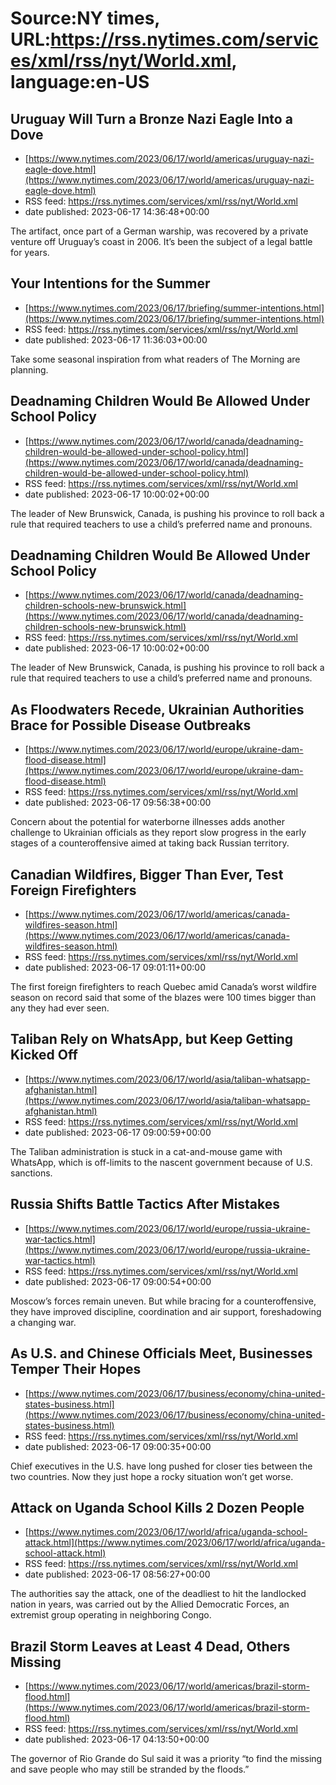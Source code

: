 # Source:NY times, URL:https://rss.nytimes.com/services/xml/rss/nyt/World.xml, language:en-US

## Uruguay Will Turn a Bronze Nazi Eagle Into a Dove
 - [https://www.nytimes.com/2023/06/17/world/americas/uruguay-nazi-eagle-dove.html](https://www.nytimes.com/2023/06/17/world/americas/uruguay-nazi-eagle-dove.html)
 - RSS feed: https://rss.nytimes.com/services/xml/rss/nyt/World.xml
 - date published: 2023-06-17 14:36:48+00:00

The artifact, once part of a German warship, was recovered by a private venture off Uruguay’s coast in 2006. It’s been the subject of a legal battle for years.

## Your Intentions for the Summer
 - [https://www.nytimes.com/2023/06/17/briefing/summer-intentions.html](https://www.nytimes.com/2023/06/17/briefing/summer-intentions.html)
 - RSS feed: https://rss.nytimes.com/services/xml/rss/nyt/World.xml
 - date published: 2023-06-17 11:36:03+00:00

Take some seasonal inspiration from what readers of The Morning are planning.

## Deadnaming Children Would Be Allowed Under School Policy
 - [https://www.nytimes.com/2023/06/17/world/canada/deadnaming-children-would-be-allowed-under-school-policy.html](https://www.nytimes.com/2023/06/17/world/canada/deadnaming-children-would-be-allowed-under-school-policy.html)
 - RSS feed: https://rss.nytimes.com/services/xml/rss/nyt/World.xml
 - date published: 2023-06-17 10:00:02+00:00

The leader of New Brunswick, Canada, is pushing his province to roll back a rule that required teachers to use a child’s preferred name and pronouns.

## Deadnaming Children Would Be Allowed Under School Policy
 - [https://www.nytimes.com/2023/06/17/world/canada/deadnaming-children-schools-new-brunswick.html](https://www.nytimes.com/2023/06/17/world/canada/deadnaming-children-schools-new-brunswick.html)
 - RSS feed: https://rss.nytimes.com/services/xml/rss/nyt/World.xml
 - date published: 2023-06-17 10:00:02+00:00

The leader of New Brunswick, Canada, is pushing his province to roll back a rule that required teachers to use a child’s preferred name and pronouns.

## As Floodwaters Recede, Ukrainian Authorities Brace for Possible Disease Outbreaks
 - [https://www.nytimes.com/2023/06/17/world/europe/ukraine-dam-flood-disease.html](https://www.nytimes.com/2023/06/17/world/europe/ukraine-dam-flood-disease.html)
 - RSS feed: https://rss.nytimes.com/services/xml/rss/nyt/World.xml
 - date published: 2023-06-17 09:56:38+00:00

Concern about the potential for waterborne illnesses adds another challenge to Ukrainian officials as they report slow progress in the early stages of a counteroffensive aimed at taking back Russian territory.

## Canadian Wildfires, Bigger Than Ever, Test Foreign Firefighters
 - [https://www.nytimes.com/2023/06/17/world/americas/canada-wildfires-season.html](https://www.nytimes.com/2023/06/17/world/americas/canada-wildfires-season.html)
 - RSS feed: https://rss.nytimes.com/services/xml/rss/nyt/World.xml
 - date published: 2023-06-17 09:01:11+00:00

The first foreign firefighters to reach Quebec amid Canada’s worst wildfire season on record said that some of the blazes were 100 times bigger than any they had ever seen.

## Taliban Rely on WhatsApp, but Keep Getting Kicked Off
 - [https://www.nytimes.com/2023/06/17/world/asia/taliban-whatsapp-afghanistan.html](https://www.nytimes.com/2023/06/17/world/asia/taliban-whatsapp-afghanistan.html)
 - RSS feed: https://rss.nytimes.com/services/xml/rss/nyt/World.xml
 - date published: 2023-06-17 09:00:59+00:00

The Taliban administration is stuck in a cat-and-mouse game with WhatsApp, which is off-limits to the nascent government because of U.S. sanctions.

## Russia Shifts Battle Tactics After Mistakes
 - [https://www.nytimes.com/2023/06/17/world/europe/russia-ukraine-war-tactics.html](https://www.nytimes.com/2023/06/17/world/europe/russia-ukraine-war-tactics.html)
 - RSS feed: https://rss.nytimes.com/services/xml/rss/nyt/World.xml
 - date published: 2023-06-17 09:00:54+00:00

Moscow’s forces remain uneven. But while bracing for a counteroffensive, they have improved discipline, coordination and air support, foreshadowing a changing war.

## As U.S. and Chinese Officials Meet, Businesses Temper Their Hopes
 - [https://www.nytimes.com/2023/06/17/business/economy/china-united-states-business.html](https://www.nytimes.com/2023/06/17/business/economy/china-united-states-business.html)
 - RSS feed: https://rss.nytimes.com/services/xml/rss/nyt/World.xml
 - date published: 2023-06-17 09:00:35+00:00

Chief executives in the U.S. have long pushed for closer ties between the two countries. Now they just hope a rocky situation won’t get worse.

## Attack on Uganda School Kills 2 Dozen People
 - [https://www.nytimes.com/2023/06/17/world/africa/uganda-school-attack.html](https://www.nytimes.com/2023/06/17/world/africa/uganda-school-attack.html)
 - RSS feed: https://rss.nytimes.com/services/xml/rss/nyt/World.xml
 - date published: 2023-06-17 08:56:27+00:00

The authorities say the attack, one of the deadliest to hit the landlocked nation in years, was carried out by the Allied Democratic Forces, an extremist group operating in neighboring Congo.

## Brazil Storm Leaves at Least 4 Dead, Others Missing
 - [https://www.nytimes.com/2023/06/17/world/americas/brazil-storm-flood.html](https://www.nytimes.com/2023/06/17/world/americas/brazil-storm-flood.html)
 - RSS feed: https://rss.nytimes.com/services/xml/rss/nyt/World.xml
 - date published: 2023-06-17 04:13:50+00:00

The governor of Rio Grande do Sul said it was a priority “to find the missing and save people who may still be stranded by the floods.”

